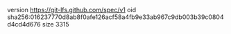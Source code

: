 version https://git-lfs.github.com/spec/v1
oid sha256:016237770d8ab8f0afe126acf58a4fb9e33ab967c9db003b39c0804d4cd4d676
size 3315
